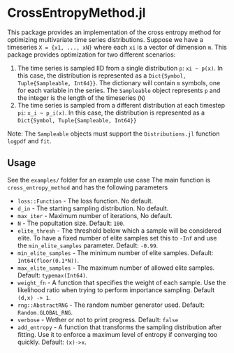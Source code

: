 # CrossEntropyMethod.jl
This package provides an implementation of the cross entropy method for optimizing multivariate time series distributions.
Suppose we have a timeseries `X = {x1, ..., xN}` where each `xi` is a vector of dimension `m`. This package provides optimization for two different scenarios:
1. The time series is sampled IID from a single distribution `p`: `xi ~ p(x)`. In this case, the distribution is represented as a `Dict{Symbol, Tuple{Sampleable, Int64}}`. The dictionary will contain `m` symbols, one for each variable in the series. The `Sampleable` object represents `p` and the integer is the length of the timeseries (`N`)
2. The time series is sampled from a different distribution at each timestep `pi`: `x_i ~ p_i(x)`. In this case, the distribution is represented as a `Dict{Symbol, Tuple{Sampleable, Int64}}`

Note: The `Sampleable` objects must support the `Distributions.jl` function `logpdf` and `fit`.

## Usage
See the `examples/` folder for an example use case
The main function is `cross_entropy_method` and has the following parameters
* `loss::Function` - The loss function. No default.
* `d_in` - The starting sampling distribution. No default.
* `max_iter` - Maximum number of iterations, No default.
* `N` - The popultation size. Default: `100`.
* `elite_thresh` - The threshold below which a sample will be considered elite. To have a fixed number of elite samples set this to `-Inf` and use the `min_elite_samples` parameter. Default: `-0.99`.
* `min_elite_samples` - The minimum number of elite samples. Default: `Int64(floor(0.1*N))`.
* `max_elite_samples` - The maximum number of allowed elite samples.  Default: `typemax(Int64)`.
* `weight_fn` - A function that specifies the weight of each sample. Use the likelihood ratio when trying to perform importance sampling. Default `(d,x) -> 1`.
* `rng::AbstractRNG` - The random number generator used. Default: `Random.GLOBAL_RNG`.
* `verbose` - Wether or not to print progress. Default: `false`
* `add_entropy` - A function that transforms the sampling distribution after fitting. Use it to enforce a maximum level of entropy if converging too quickly. Default: `(x)->x`.



